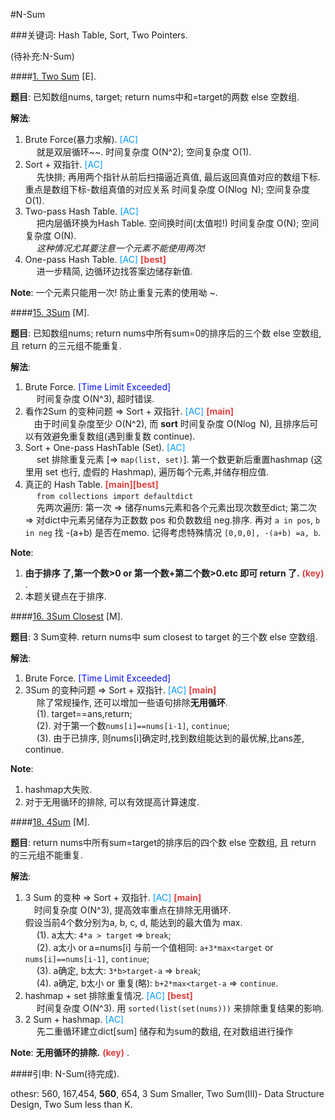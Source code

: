 #N-Sum

###关键词: Hash Table, Sort, Two Pointers. 

(待补充:N-Sum)

####[1. Two Sum](https://leetcode.com/problems/two-sum/) [E].

**题目**: 已知数组nums, target; return nums中和=target的两数 else 空数组.  

**解法**:  
1. Brute Force(暴力求解). <font color=#0099ff>[AC]</font>    
&emsp; 就是双层循环~~. 时间复杂度 O(N^2); 空间复杂度 O(1).   
2. Sort + 双指针. <font color=#0099ff>[AC]</font>   
&emsp; 先快排; 再用两个指针从前后扫描逼近真值, 最后返回真值对应的数组下标. 重点是数组下标-数组真值的对应关系 时间复杂度 O(N$\log$ N); 空间复杂度 O(1).  
3. Two-pass Hash Table.  <font color=#0099ff>[AC]</font>     
&emsp; 把内层循环换为Hash Table. 空间换时间(太值啦!) 时间复杂度 O(N); 空间复杂度 O(N).  
&emsp; *这种情况尤其要注意一个元素不能使用两次!*  
4. One-pass Hash Table. <font color=#0099ff>[AC]</font>
 <font color=#dc4040>**[best]**</font>      
&emsp; 进一步精简, 边循环边找答案边储存新值. 

**Note**:  一个元素只能用一次! 防止重复元素的使用呦 ~.  

####[15. 3Sum](https://leetcode.com/problems/3sum/) [M].

**题目**: 已知数组nums; return nums中所有sum=0的排序后的三个数 else 空数组, 且 return 的三元组不能重复. 

**解法**:  
1. Brute Force. <font color=#000ff>[Time Limit Exceeded]</font>    
&emsp; 时间复杂度 O(N^3), 超时错误.   
2. 看作2Sum 的变种问题 => Sort + 双指针. <font color=#0099ff>[AC]</font>  <font color=#dc4040>**[main]**</font>  
&emsp;由于时间复杂度至少 O(N^2), 而 **sort** 时间复杂度 O(N$\log$ N), 且排序后可以有效避免重复数组(遇到重复数 continue).  
3. Sort + One-pass HashTable (Set). <font color=#0099ff>[AC]</font>      
&emsp;  set 排除重复元素 [=> `map(list, set)`]. 第一个数更新后重置hashmap (这里用 set 也行, 虚假的 Hashmap), 遍历每个元素,并储存相应值.    
4. 真正的 Hash Table.  <font color=#dc4040>**[main][best]**</font>  
&emsp; `from collections import defaultdict`  
&emsp; 先两次遍历: 第一次 => 储存nums元素和各个元素出现次数至dict; 第二次 => 对dict中元素另储存为正数数 pos 和负数数组 neg.排序. 再对 `a in pos`, `b in neg` 找 -(a+b) 是否在memo. 记得考虑特殊情况 
`[0,0,0], -(a+b) =a, b`.   

**Note**:   
1. **由于排序 了,第一个数>0 or 第一个数+第二个数>0.etc 即可 return 了.** <font color=#dc4040>**(key)** </font>.    
2. 本题关键点在于排序.  

####[16. 3Sum Closest](https://leetcode.com/problems/3sum-closest/) [M].

**题目**: 3 Sum变种.  return nums中 sum closest to target 的三个数 else 空数组. 

**解法**:  
1. Brute Force. <font color=#000ff>[Time Limit Exceeded]</font>      
2. 3Sum 的变种问题 => Sort + 双指针. <font color=#0099ff>[AC]</font>  <font color=#dc4040>**[main]** </font>   
&emsp; 除了常规操作, 还可以增加一些语句排除**无用循环**.   
&emsp; (1). target==ans,return;   
&emsp; (2). 对于第一个数`nums[i]==nums[i-1]`, `continue`;   
&emsp; (3). 由于已排序, 则nums[i]确定时,找到数组能达到的最优解,比ans差, continue.  

**Note**:   
1. hashmap大失败.    
2. 对于无用循环的排除, 可以有效提高计算速度.  

####[18. 4Sum](https://leetcode.com/problems/4sum/) [M].

**题目**: return nums中所有sum=target的排序后的四个数 else 空数组, 且 return 的三元组不能重复. 

**解法**:  
1. 3 Sum 的变种 => Sort + 双指针. <font color=#0099ff>[AC]</font>  <font color=#dc4040>**[main]**</font>   
&emsp;时间复杂度 O(N^3), 提高效率重点在排除无用循环.   
假设当前4个数分别为a, b, c, d, 能达到的最大值为 max.  
&emsp; (1). a太大: `4*a > target` => `break`;   
&emsp; (2). a太小 or a=nums[i] 与前一个值相同: `a+3*max<target` or `nums[i]==nums[i-1]`, `continue`;   
&emsp; (3). a确定, b太大: `3*b>target-a` => `break`;   
&emsp; (4). a确定, b太小 or 重复(略): `b+2*max<target-a` => `continue`.  
2. hashmap + set 排除重复情况. <font color=#0099ff>[AC]</font> <font color=#dc4040> **[best]**</font>   
&emsp;  时间复杂度 O(N^3). 用 `sorted(list(set(nums)))` 来排除重复结果的影响.  
3. 2 Sum + hashmap. <font color=#0099ff>[AC]</font>   
&emsp; 先二重循环建立dict[sum] 储存和为sum的数组, 在对数组进行操作

**Note**: **无用循环的排除.** <font color=#dc4040>**(key)** </font>.    


####引申: N-Sum(待完成).

othesr: 560, 167,454, **560**, 654,   3 Sum Smaller, Two Sum(III)- Data Structure Design, Two Sum less than K. 




    